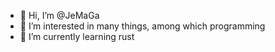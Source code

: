 - 👋 Hi, I’m @JeMaGa
- 👀 I’m interested in many things, among which programming
- 🌱 I’m currently learning rust

<!---
JeMaGa/JeMaGa is a ✨ special ✨ repository because its `README.md` (this file) appears on your GitHub profile.
You can click the Preview link to take a look at your changes.
--->

